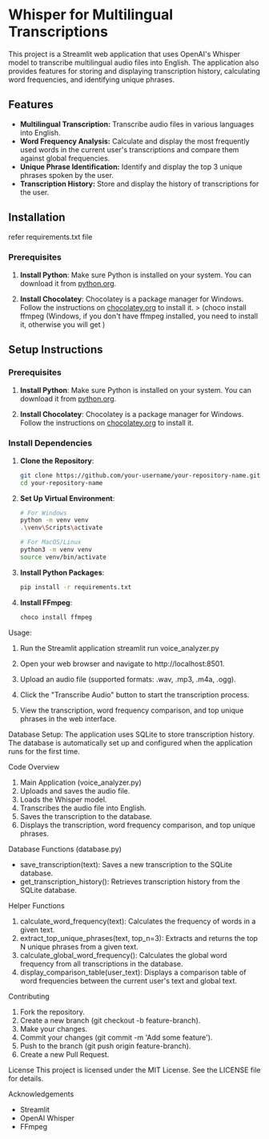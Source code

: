 # Whisper for Multilingual Transcriptions

This project is a Streamlit web application that uses OpenAI's Whisper model to transcribe multilingual audio files into English. The application also provides features for storing and displaying transcription history, calculating word frequencies, and identifying unique phrases.

## Features

- **Multilingual Transcription:** Transcribe audio files in various languages into English.
- **Word Frequency Analysis:** Calculate and display the most frequently used words in the current user's transcriptions and compare them against global frequencies.
- **Unique Phrase Identification:** Identify and display the top 3 unique phrases spoken by the user.
- **Transcription History:** Store and display the history of transcriptions for the user.

## Installation
refer requirements.txt file

### Prerequisites

1. **Install Python**: Make sure Python is installed on your system. You can download it from [python.org](https://www.python.org/).

2. **Install Chocolatey**: Chocolatey is a package manager for Windows. Follow the instructions on [chocolatey.org](https://chocolatey.org/install) to install it. > (choco install ffmpeg (Windows, if you don't have ffmpeg installed, you need to install it, otherwise you will get )



## Setup Instructions

### Prerequisites

1. **Install Python**: Make sure Python is installed on your system. You can download it from [python.org](https://www.python.org/).

2. **Install Chocolatey**: Chocolatey is a package manager for Windows. Follow the instructions on [chocolatey.org](https://chocolatey.org/install) to install it.

### Install Dependencies

1. **Clone the Repository**:

    ```bash
    git clone https://github.com/your-username/your-repository-name.git
    cd your-repository-name
    ```

2. **Set Up Virtual Environment**:

    ```bash
    # For Windows
    python -m venv venv
    .\venv\Scripts\activate

    # For MacOS/Linux
    python3 -m venv venv
    source venv/bin/activate
    ```

3. **Install Python Packages**:

    ```bash
    pip install -r requirements.txt
    ```

4. **Install FFmpeg**:

    ```bash
    choco install ffmpeg
    ```

Usage:

1. Run the Streamlit application
    streamlit run voice_analyzer.py

2. Open your web browser and navigate to http://localhost:8501.

3. Upload an audio file (supported formats: .wav, .mp3, .m4a, .ogg).

4. Click the "Transcribe Audio" button to start the transcription process.

5. View the transcription, word frequency comparison, and top unique phrases in the web interface.

Database Setup:
The application uses SQLite to store transcription history. The database is automatically set up and configured when the application runs for the first time.

Code Overview
1. Main Application (voice_analyzer.py)
2. Uploads and saves the audio file.
3. Loads the Whisper model.
4. Transcribes the audio file into English.
5. Saves the transcription to the database.
6. Displays the transcription, word frequency comparison, and top unique phrases.

Database Functions (database.py)
* save_transcription(text): Saves a new transcription to the SQLite database.
* get_transcription_history(): Retrieves transcription history from the SQLite database.

Helper Functions
1. calculate_word_frequency(text): Calculates the frequency of words in a given text.
2. extract_top_unique_phrases(text, top_n=3): Extracts and returns the top N unique phrases from a given text.
3. calculate_global_word_frequency(): Calculates the global word frequency from all transcriptions in the database.
4. display_comparison_table(user_text): Displays a comparison table of word frequencies between the current user's text and global text.

Contributing
1. Fork the repository.
2. Create a new branch (git checkout -b feature-branch).
3. Make your changes.
4. Commit your changes (git commit -m 'Add some feature').
5. Push to the branch (git push origin feature-branch).
6. Create a new Pull Request.

License
This project is licensed under the MIT License. See the LICENSE file for details.

Acknowledgements
* Streamlit
* OpenAI Whisper
* FFmpeg



